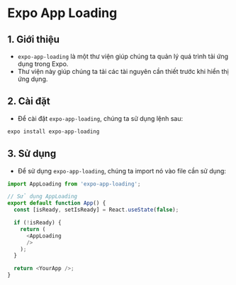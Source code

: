 # Expo App Loading
## 1. Giới thiệu
- `expo-app-loading` là một thư viện giúp chúng ta quản lý quá trình tải ứng dụng trong Expo.
- Thư viện này giúp chúng ta tải các tài nguyên cần thiết trước khi hiển thị ứng dụng.

## 2. Cài đặt
- Để cài đặt `expo-app-loading`, chúng ta sử dụng lệnh sau:
```bash
expo install expo-app-loading
```

## 3. Sử dụng
- Để sử dụng `expo-app-loading`, chúng ta import nó vào file cần sử dụng:
```javascript
import AppLoading from 'expo-app-loading';

// Sử dụng AppLoading
export default function App() {
  const [isReady, setIsReady] = React.useState(false);

  if (!isReady) {
    return (
      <AppLoading
      />
    );
  }

  return <YourApp />;
}
```